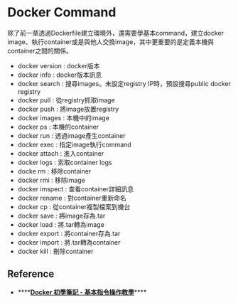 # Docker Command

除了前一章透過Dockerfile建立環境外，還需要學基本command，建立docker image、執行container或是與他人交換image，其中更重要的是定義本機與container之間的關係。

* docker version : docker版本
* docker info :  docker版本訊息
* docker search : 搜尋images。未設定registry IP時，預設搜尋public docker registry
* docker pull : 從registry抓取image
* docker push : 將image放置registry
* docker images : 本機中的image
* docker ps : 本機的container
* docker run : 透過image產生container
* docker exec : 指定image執行command
* docker attach : 進入container
* docker logs : 索取container logs
* docke rm : 移除container
* docker rmi : 移除image
* docker imspect : 查看container詳細訊息
* docker rename : 對container重新命名
* docker cp : 從container複製檔案到機台
* docker save : 將image存為.tar
* docker load : 將.tar轉為image
* docker export : 將container存為.tar
* docker import : 將.tar轉為container
* docker kill : 刪除container



## Reference

* \*\*\*\*[**Docker 初學筆記 - 基本指令操作教學**](https://blog.longwin.com.tw/2017/01/docker-learn-initial-command-cheat-sheet-2017/)\*\*\*\*

